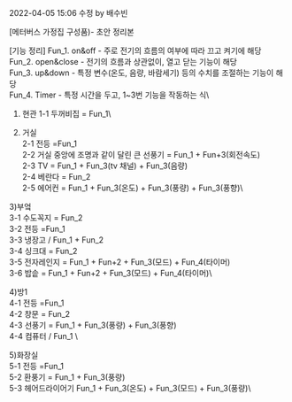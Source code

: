 2022-04-05 15:06 수정 by 배수빈

[메터버스 가정집 구성품)- 초안 정리본

[기능 정리]
Fun_1. on&off - 주로 전기의 흐름의 여부에 따라 끄고 켜기에 해당\
Fun_2. open&close - 전기의 흐름과 상관없이, 열고 닫는 기능이 해당\
Fun_3. up&down - 특정 변수(온도, 음량, 바람세기) 등의 수치를 조절하는 기능이 해당\
Fun_4. Timer - 특정 시간을 두고, 1~3번 기능을 작동하는 식\
 
 



1. 현관
	1-1 두꺼비집 = Fun_1\
	
2. 거실\
	2-1 전등 =Fun_1\
	2-2 거실 중앙에 조명과 같이 달린 큰 선풍기 = Fun_1 + Fun+3(회전속도) \
	2-3 TV  = Fun_1 + Fun_3(tv 채널) + Fun_3(음량)\
	2-4 베란다 = Fun_2\
	2-5 에어컨 = Fun_1 + Fun_3(온도) + Fun_3(풍량) + Fun_3(풍향)\
 
3)부엌\
	3-1 수도꼭지 = Fun_2\
	3-2 전등 =Fun_1\
	3-3 냉장고 / Fun_1 + Fun_2\
	3-4 싱크대 = Fun_2\
	3-5 전자레인지 = Fun_1 + Fun+2 + Fun_3(모드) + Fun_4(타이머)\
	3-6 밥솥 = Fun_1 + Fun+2 + Fun_3(모드) + Fun_4(타이머)\
	 
4)방1\
	4-1 전등  =Fun_1\
	4-2 창문  = Fun_2\
	4-3 선풍기 =  Fun_1 + Fun_3(풍량) + Fun_3(풍향)\
	4-4 컴퓨터 /  Fun_1 \
	 
5)화장실\
	5-1 전등  =Fun_1\
	5-2 환풍기 =  Fun_1 + Fun_3(풍량)\
	5-3 헤어드라이어기 Fun_1 + Fun_3(온도) + Fun_3(모드) + Fun_3(풍량)\

